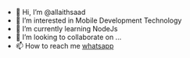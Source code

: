 - 👋 Hi, I’m @allaithsaad
- 👀 I’m interested in Mobile Development Technology
- 🌱 I’m currently learning NodeJs
- 💞️ I’m looking to collaborate on ...
- 📫 How to reach me [whatsapp](https://wa.link/r03clb)

<!---
allaithsaad/allaithsaad is a ✨ special ✨ repository because its `README.md` (this file) appears on your GitHub profile.
You can click the Preview link to take a look at your changes.
--->
